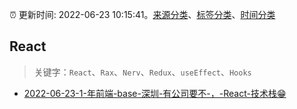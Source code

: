 :alarm_clock: 更新时间: 2022-06-23 10:15:41。[来源分类](../README.md)、[标签分类](../TAGS.md)、[时间分类](../TIMELINE.md)

## React


> 关键字：`React`、`Rax`、`Nerv`、`Redux`、`useEffect`、`Hooks`



- [2022-06-23-1-年前端-base-深圳-有公司要不-，-React-技术栈😁](https://www.v2ex.com/t/861683) 
